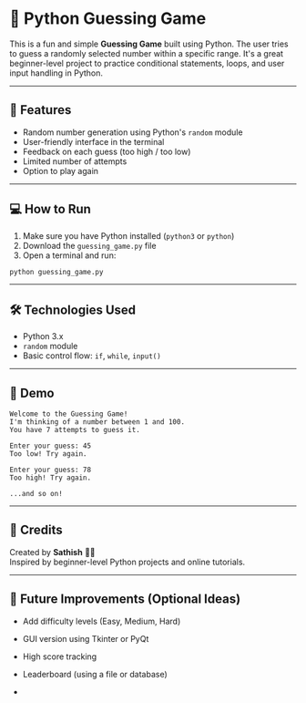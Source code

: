 
# 🎯 Python Guessing Game

This is a fun and simple **Guessing Game** built using Python. The user tries to guess a randomly selected number within a specific range. It's a great beginner-level project to practice conditional statements, loops, and user input handling in Python.

---

## 🧠 Features

- Random number generation using Python's `random` module  
- User-friendly interface in the terminal  
- Feedback on each guess (too high / too low)  
- Limited number of attempts  
- Option to play again  

---

## 💻 How to Run

1. Make sure you have Python installed (`python3` or `python`)
2. Download the `guessing_game.py` file
3. Open a terminal and run:

```bash
python guessing_game.py
```

---

## 🛠️ Technologies Used

- Python 3.x
- `random` module
- Basic control flow: `if`, `while`, `input()`

---

## 📸 Demo

```text
Welcome to the Guessing Game!
I'm thinking of a number between 1 and 100.
You have 7 attempts to guess it.

Enter your guess: 45
Too low! Try again.

Enter your guess: 78
Too high! Try again.

...and so on!
```

---

## 🤝 Credits

Created by **Sathish** 👨‍💻  
Inspired by beginner-level Python projects and online tutorials.

---

## 📌 Future Improvements (Optional Ideas)

- Add difficulty levels (Easy, Medium, Hard)  
- GUI version using Tkinter or PyQt  
- High score tracking  
- Leaderboard (using a file or database)

-
